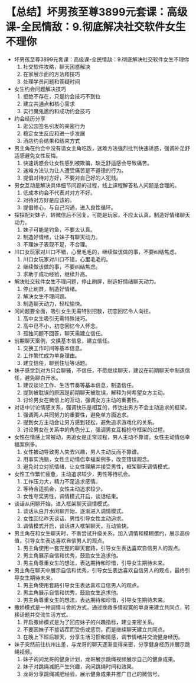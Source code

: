 # 【总结】坏男孩至尊3899元套课：高级课-全民情敌：9.彻底解决社交软件女生不理你

-   坏男孩至尊3899元套课：高级课-全民情敌：9.彻底解决社交软件女生不理你
    1.  社交软件攻略，聊天困惑解决
    2.  在家展示面的方法和技巧
    3.  处理学员问题和答疑时间
-   女生约会问题解决技巧
    1.  拒绝不存在，只是约会技巧不到位
    2.  建立共通点和核心需求
    3.  实行魔鬼邀约和成功约会技巧
-   约会经历分享
    1.  逛公园签名引发的亲密行为
    2.  稳定女生反应和进一步发展
    3.  酒店约会结果和结束方式
-   男主角在约会中没有请女主角吃饭，迷难方法强烈批判快速诱惑，强调补足舒适感避免女性反悔。
    1.  快速诱惑会让女性感到被欺骗，缺乏舒适感会导致痛苦。
    2.  迷难方法认为让人遭受痛苦是不道德的行为。
    3.  提倡对待对方好，不要对自己好的人犯贱。
-   男女互动是解决具体细节问题的过程，线上课程解答私人问题是合理的。
    1.  低成本约会不代表对对方不好。
    2.  对待对方好是应该的。
    3.  提倡修心，与自己沟通，进入良性循环。
-   探探配对妹子，转微信后不回复，可能是玩家，不应太认真，制造好情绪聊天动力。
    1.  妹子可能是钓鱼，不要太认真。
    2.  制造好情绪，让妹子有聊天动力。
    3.  不理妹子表现不足，不合理。
-   川口女玩家对川口不错，心里毛毛的，继续做该做的事，不要纠结焦虑。
    1.  川口女玩家对川口不错，心里毛毛的。
    2.  继续做该做的事，不要纠结焦虑。
    3.  求助于成功经验，继续升高。
-   解决社交软件女生不理问题，停止刷屏，制造好情绪聊天动力。
    1.  停止刷屏，制造好情绪。
    2.  解决女生不理问题。
    3.  制造聊天动力，轻松愉快。
-   问问题要全面，吸引女生无需特别招数，初恋回忆令人向往。
    1.  高中女生吸引无需特殊技巧。
    2.  高中已不小，初恋回忆令人怀念。
    3.  孤独问题不回答，聊天需建立信任。
-   前期聊天案例，交换基本信息，建立信任。
    1.  交换工作时间等基本信息。
    2.  工作繁忙成为单身理由。
    3.  建立信任，聊到住址等话题。
-   妹子感觉到对方只会聊骚，不信任，不愿继续聊天，建议在前期聊天中制造信任，避免聊白开水。
    1.  建议谈论工作、生活节奏等基本信息，制造信任。
    2.  提到被耽误的原因是前期聊天被耽误，解释为何希望女方主动。
    3.  讨论男女在微信上的互动，强调女方主动的重要性。
-   对话中讨论情感关系，强调快乐是相互的，传达出男方不会主动追求的框架。
    1.  强调两人共同努力的重要性，避免单方面追求。
    2.  提到女方主动会让男方感到轻松，避免追求游戏化的关系。
    3.  讨论男女在关系中的角色分工，强调男女互相抢夺框架的过程。
-   女性在情感上常被动，男追女是正常过程，男人主动不靠谱，女性主动情侣幸福案例多。
    1.  女性被动导致男人失去兴趣，男人主动反而不靠谱。
    2.  用事实洗脑，女性主动情侣幸福案例多，改变错误观念。
    3.  避免对立对抗情绪，让女性理解并接受男性，框架聊天调情模式。
-   女性工作繁忙疲惫，主动追求较少，男性等待机会。
    1.  工作压力大，精力不足追求感情。
    2.  等待合适机会，女性主动追求较少。
    3.  女性夸奖男性，调情模式开启，谈话结束。
-   谈话从闲聊开始，进入框架聊天调情模式。
    1.  谈话从白开水闲聊开始，逐渐进入调情模式。
    2.  女性回忆昨天谈话，男性引导女性主动追求。
    3.  调情模式开启，谈话进入框架聊天，互动愉快。
-   男主角在和女生聊天时，不断尝试升级关系，加入调情和模糊邀约，展示高价值，引导女生表达喜欢自信男人的观点。
    1.  男主角使用一套完整的聊天套路，引导女生表达喜欢自信男人的观点。
    2.  男主角展示自信和优秀，鼓励女生追求他。
    3.  男主角尊重女生的想法，表达期待和珍惜，引导女生期待未来。
-   男主角在聊天中展示自信和优秀，引导女生表达喜欢自信男人的观点，最终引导女生期待未来。
    1.  男主角使用套路引导女生表达喜欢自信男人的观点。
    2.  男主角展示自信和优秀，鼓励女生追求他。
    3.  男主角尊重女生的想法，表达期待和珍惜，引导女生期待未来。
-   撒娇模式是一种调情斗舍的方式，通过挽救多情寂寞的单身来建立共同点，转移话题并交流生活方式。
    1.  开启撒娇模式是为了回应妹子的兴趣指标，建立亲密关系。
    2.  不要因妹子不接话茬而受伤或惩罚，而是继续聊天建立共同点。
    3.  在晚上下班后聊天，分享生活习惯和情感，调节情绪并交流健身经历。
-   妹子突然前往杭州出差，与龙哥的聊天逐渐变得亲密，分享健身经历并展示跳绳视频。
    1.  妹子询问龙哥的健身计划，龙哥展示跳绳视频展示自己的健身成果。
    2.  妹子对跳绳减肥产生兴趣，询问跳绳时间和效果。
    3.  龙哥分享跳绳减肥经验，展示健身成果并推广自己的微信号。